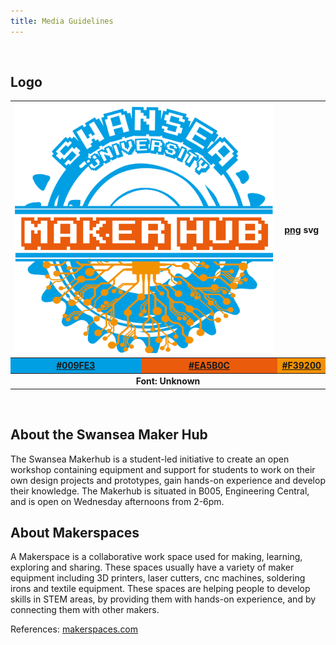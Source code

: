 ```yaml
---
title: Media Guidelines
---
```

<br>

## Logo

<table>
  <tr>
    <th colspan="2"><img src="/media/logo.png" width="100%"/></th>
    <th><a href="https://github.com/pe5er/swanseamakerhub.co.uk/raw/master/media/logo.png" target="_blank">png</a> <a>svg</a></th>
  </tr>
  <tr>
    <th bgcolor="#009FE3"><a href="http://www.colorfavs.com/colors/009fe3/" target="_blank">#009FE3</a></th>
    <th bgcolor="#EA5B0C"><a href="http://www.colorfavs.com/colors/EA5B0C/" target="_blank">#EA5B0C</a></th>
    <th bgcolor="#F39200"><a href="http://www.colorfavs.com/colors/F39200/" target="_blank">#F39200</a></th>
  </tr>
  <tr>
    <th colspan="3">Font: Unknown</th>
  </tr>
</table>
<br>

## About the Swansea Maker Hub

The Swansea Makerhub is a student-led initiative to create an open workshop containing equipment and support for students to work on their own design projects and prototypes, gain hands-on experience and develop their knowledge. The Makerhub is situated in B005, Engineering Central, and is open on Wednesday afternoons from 2-6pm.

## About Makerspaces

A Makerspace is a collaborative work space used for making, learning, exploring and sharing. These spaces usually have a variety of maker equipment including 3D printers, laser cutters, cnc machines, soldering irons and textile equipment. These spaces are helping people to develop skills in STEM areas, by providing them with hands-on experience, and by connecting them with other makers.

References: [makerspaces.com](makerspaces.com)
